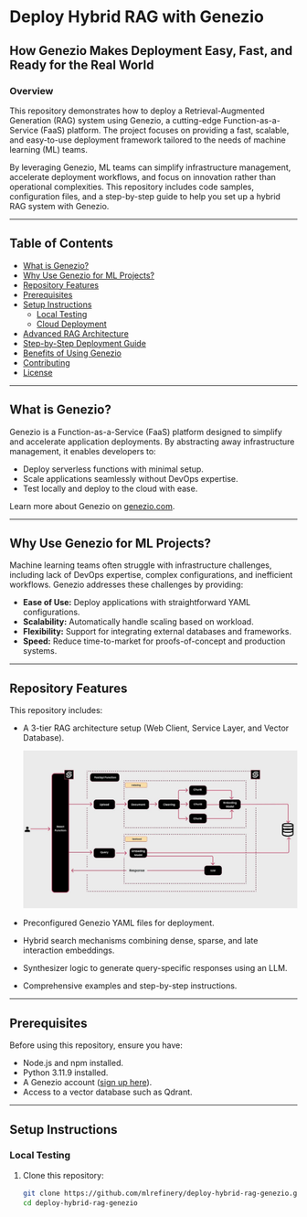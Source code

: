 # Deploy Hybrid RAG with Genezio

## How Genezio Makes Deployment Easy, Fast, and Ready for the Real World

### Overview

This repository demonstrates how to deploy a Retrieval-Augmented Generation (RAG) system using Genezio, a cutting-edge Function-as-a-Service (FaaS) platform. The project focuses on providing a fast, scalable, and easy-to-use deployment framework tailored to the needs of machine learning (ML) teams.

By leveraging Genezio, ML teams can simplify infrastructure management, accelerate deployment workflows, and focus on innovation rather than operational complexities. This repository includes code samples, configuration files, and a step-by-step guide to help you set up a hybrid RAG system with Genezio.

---

## Table of Contents

- [What is Genezio?](#what-is-genezio)
- [Why Use Genezio for ML Projects?](#why-use-genezio-for-ml-projects)
- [Repository Features](#repository-features)
- [Prerequisites](#prerequisites)
- [Setup Instructions](#setup-instructions)
  - [Local Testing](#local-testing)
  - [Cloud Deployment](#cloud-deployment)
- [Advanced RAG Architecture](#advanced-rag-architecture)
- [Step-by-Step Deployment Guide](#step-by-step-deployment-guide)
- [Benefits of Using Genezio](#benefits-of-using-genezio)
- [Contributing](#contributing)
- [License](#license)

---

## What is Genezio?

Genezio is a Function-as-a-Service (FaaS) platform designed to simplify and accelerate application deployments. By abstracting away infrastructure management, it enables developers to:

- Deploy serverless functions with minimal setup.
- Scale applications seamlessly without DevOps expertise.
- Test locally and deploy to the cloud with ease.

Learn more about Genezio on [genezio.com](https://genezio.com).

---

## Why Use Genezio for ML Projects?

Machine learning teams often struggle with infrastructure challenges, including lack of DevOps expertise, complex configurations, and inefficient workflows. Genezio addresses these challenges by providing:

- **Ease of Use:** Deploy applications with straightforward YAML configurations.
- **Scalability:** Automatically handle scaling based on workload.
- **Flexibility:** Support for integrating external databases and frameworks.
- **Speed:** Reduce time-to-market for proofs-of-concept and production systems.

---

## Repository Features

This repository includes:

- A 3-tier RAG architecture setup (Web Client, Service Layer, and Vector Database).

    ![A 3-tier RAG architecture ](images/3_tier_rag.jpg)
- Preconfigured Genezio YAML files for deployment.
- Hybrid search mechanisms combining dense, sparse, and late interaction embeddings.
- Synthesizer logic to generate query-specific responses using an LLM.
- Comprehensive examples and step-by-step instructions.

---

## Prerequisites

Before using this repository, ensure you have:

- Node.js and npm installed.
- Python 3.11.9 installed.
- A Genezio account ([sign up here](https://genezio.com)).
- Access to a vector database such as Qdrant.

---

## Setup Instructions

### Local Testing

1. Clone this repository:
   ```bash
   git clone https://github.com/mlrefinery/deploy-hybrid-rag-genezio.git
   cd deploy-hybrid-rag-genezio
